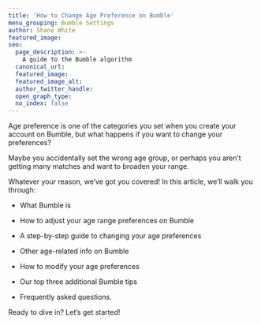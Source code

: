 ```yaml
---
title: 'How to Change Age Preference on Bumble'
menu_grouping: Bumble Settings
author: Shane White
featured_image:
seo:
  page_description: >-
    A guide to the Bumble algorithm
  canonical_url:
  featured_image:
  featured_image_alt:
  author_twitter_handle:
  open_graph_type:
  no_index: false
---
```


<p>Age preference is one of the categories you set when you create your account on Bumble, but what happens if you want to change your preferences?&nbsp;</p>
<p></p>
<p>Maybe you accidentally set the wrong age group, or perhaps you aren&rsquo;t getting many matches and want to broaden your range.&nbsp;</p>
<p></p>
<p>Whatever your reason, we&rsquo;ve got you covered! In this article, we&rsquo;ll walk you through:</p>
<p></p>
<ul>
<li>
<p>What Bumble is</p>
</li>
<li>
<p>How to adjust your age range preferences on Bumble</p>
</li>
<li>
<p>A step-by-step guide to changing your age preferences</p>
</li>
<li>
<p>Other age-related info on Bumble</p>
</li>
<li>
<p>How to modify your age preferences</p>
</li>
<li>
<p>Our top three additional Bumble tips</p>
</li>
<li>
<p>Frequently asked questions.&nbsp;</p>
</li>
</ul>
<p></p>
<p>Ready to dive in? Let&rsquo;s get started!</p>
